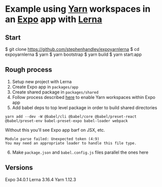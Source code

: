# Example using [Yarn](https://yarnpkg.com/en/) workspaces in an [Expo](https://expo.io/) app with [Lerna](https://lerna.js.org/)

## Start
$ git clone https://github.com/stephenhandley/expoyarnlerna
$ cd expoyarnlerna
$ yarn
$ yarn bootstrap
$ yarn build
$ yarn start:app

## Rough process
1. Setup new project with Lerna
2. Create Expo app in `packages/app`
3. Create shared package in `packages/shared`
4. Follow process described [here](https://github.com/expo/expo/tree/master/packages/expo-yarn-workspaces) to enable Yarn workspaces within Expo app
5. Add babel deps to top level package in order to build shared directories
```
yarn add --dev -W @babel/cli @babel/core @babel/preset-react @babel/preset-env babel-preset-expo babel-loader webpack
```
Without this you'll see Expo app barf on JSX, etc.
```
Module parse failed: Unexpected token (4:9)
You may need an appropriate loader to handle this file type.
```
6. Make `package.json` and `babel.config.js` files parallel the ones here

## Versions
Expo 34.0.1
Lerna 3.16.4
Yarn 1.12.3
